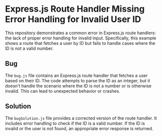 # Express.js Route Handler Missing Error Handling for Invalid User ID

This repository demonstrates a common error in Express.js route handlers: the lack of proper error handling for invalid input.  Specifically, this example shows a route that fetches a user by ID but fails to handle cases where the ID is not a valid number.

## Bug

The `bug.js` file contains an Express.js route handler that fetches a user based on their ID.  The code attempts to parse the ID as an integer, but it doesn't handle the scenario where the ID is not a number or is otherwise invalid. This can lead to unexpected behavior or crashes.

## Solution

The `bugSolution.js` file provides a corrected version of the route handler.  It includes error handling to check if the ID is a valid number.  If the ID is invalid or the user is not found, an appropriate error response is returned.